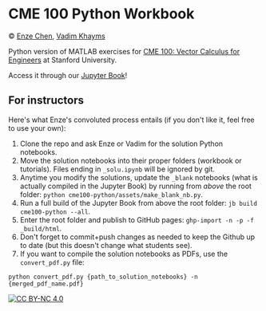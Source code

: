 # CME 100 Python Workbook

© [Enze Chen](https://mse.stanford.edu/people/enze-chen), 
[Vadim Khayms](https://icme.stanford.edu/people/vadim-khayms)

Python version of MATLAB exercises for [CME 100: Vector Calculus for Engineers](https://explorecourses.stanford.edu/search?q=cme100+vector) at Stanford University.

Access it through our [Jupyter Book](https://enze-chen.github.io/cme100-python/)!


## For instructors

Here's what Enze's convoluted process entails (if you don't like it, feel free to use your own):
1. Clone the repo and ask Enze or Vadim for the solution Python notebooks.
1. Move the solution notebooks into their proper folders (workbook or tutorials).
Files ending in `_solu.ipynb` will be ignored by git.
1. Anytime you modify the solutions, update the `_blank` notebooks (what is actually compiled in the Jupyter Book) by running from _above_ the root folder: `python cme100-python/assets/make_blank_nb.py`.
1. Run a full build of the Jupyter Book from above the root folder: `jb build cme100-python --all`.
1. Enter the root folder and publish to GitHub pages: `ghp-import -n -p -f _build/html`.
1. Don't forget to commit+push changes as needed to keep the Github up to date (but this doesn't change what students see).
1. If you want to compile the solution notebooks as PDFs, use the `convert_pdf.py` file: 
```
python convert_pdf.py {path_to_solution_notebooks} -n {merged_pdf_name.pdf}
```

[![CC BY-NC 4.0][cc-by-nc-image]][cc-by-nc]

[cc-by-nc]: http://creativecommons.org/licenses/by-nc/4.0/
[cc-by-nc-image]: https://licensebuttons.net/l/by-nc/4.0/88x31.png
